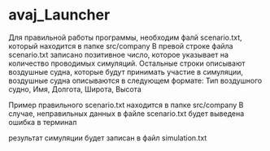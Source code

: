 # avaj_Launcher
Для правильной работы программы, необходим фалй scenario.txt, который находится в папке src/company
В превой строке файла scenario.txt записано позитивное число, которое указывает на количество проводимых симуляций.
Остальные строки описывают воздушные судна, которые будут принимать участие в симуляции, воздушные судна описываются в следующем формате:
Тип воздушного судно, Имя, Долгота, Широта, Высота

Пример правильного scenario.txt находится в папке src/company
В случае, неправильных данных в файле scenario.txt будет выведена ошибка в терминал

результат симуляции будет записан в файл simulation.txt
